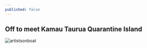```yaml
---
published: false
---
```

## Off to meet Kamau Taurua Quarantine Island
![artistsonboat](https://ia801400.us.archive.org/10/items/dscf-2064-copy/meeting%20the%20island.jpeg)

